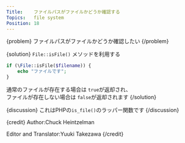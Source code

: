 ```yaml
---
Title:    ファイルパスがファイルかどうか確認する
Topics:   file system
Position: 18
---
```


{problem}
ファイルパスがファイルかどうか確認したい
{/problem}

{solution}
`File::isFile()` メソッドを利用する

```php
if (\File::isFile($filename)) {
    echo "ファイルです";
}
```

通常のファイルが存在する場合は `true`が返却され、  
ファイルが存在しない場合は `false`が返却されます
{/solution}

{discussion}
これはPHPの`is_file()`のラッパー関数です
{/discussion}

{credit}
Author:Chuck Heintzelman

Editor and Translator:Yuuki Takezawa
{/credit}

